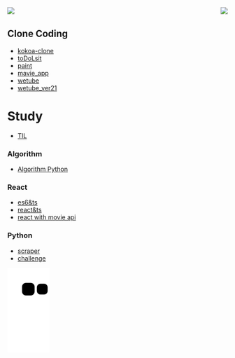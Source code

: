 <a href="https://velog.io/@wjdghks963">
<img src="https://img.shields.io/badge/Velog-20C997?style=for-the-badge&logo=Velog&logoColor=white">
</a>

<img align='right' src="http://mazassumnida.wtf/api/v2/generate_badge?boj=wjdghks963">


## Clone Coding

- [kokoa-clone](https://github.com/wjdghks963/kokoa-clone-2020)
- [toDoLsit](https://github.com/wjdghks963/js_vanilla_toDoList)
- [paint](https://github.com/wjdghks963/paintjs)
- [mavie_app](https://github.com/wjdghks963/move_app)
- [wetube](https://github.com/wjdghks963/wetube)
- [wetube_ver21](https://github.com/wjdghks963/wetube_ver2)

# Study

- [TIL](https://github.com/wjdghks963/TIL_dir)

### Algorithm

- [Algorithm Python](https://github.com/wjdghks963/algorithm)

### React

- [es6&ts](https://github.com/wjdghks963/react)
- [react&ts](https://github.com/wjdghks963/typescrip-react-demo)
- [react with movie api](https://github.com/wjdghks963/nomflix)


### Python

- [scraper](https://github.com/wjdghks963/python_scraper)
- [challenge](https://github.com/wjdghks963/challenge_python)

![snake gif](https://github.com/wjdghks963/wjdghks963/blob/output/github-contribution-grid-snake.svg)

<!---
wjdghks963/wjdghks963 is a ✨ special ✨ repository because its `README.md` (this file) appears on your GitHub profile.
You can click the Preview link to take a look at your changes.
--->
